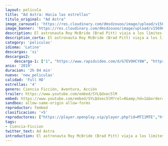 ```yaml
---
layout: pelicula
title: "Ad Astra: Hacia las estrellas"
titulo_original: "Ad Astra"
image_carousel: 'https://res.cloudinary.com/dmsdzouoo/image/upload/v1569634651/ad-adtra-min_avaktf.jpg'
image_banner: 'https://res.cloudinary.com/dmsdzouoo/image/upload/v1569634651/960x0-min_rmje5n.jpg'
description: El astronauta Roy McBride (Brad Pitt) viaja a los límites exteriores del sistema solar para encontrar a su padre perdido y desentrañar un misterio que amenaza la supervivencia de nuestro planeta. Su viaje desvelará secretos que desafían la naturaleza de la existencia humana y nuestro lugar en el cosmos.
description_corta: El astronauta Roy McBride (Brad Pitt) viaja a los límites exteriores del sistema solar para encontrar a su padre perdido y desentrañar un misterio que amenaza la supervivencia de nuestro planeta. Su viaje desvelará secretos que desafían la naturaleza de la existencia humana y nuestro lugar en el cosmos.
category: 'peliculas'
idioma: 'Latino'
descargas: 'si'
descargas2:
    descarga-1: ["1", "https://www.rapidvideo.com/d/G7EVOHCY8W", "https://www.google.com/s2/favicons?domain=openload.co","OpenLoad","https://res.cloudinary.com/imbriitneysam/image/upload/v1541473684/mexico.png", "Latino", "Full HD"]
anio: '2019'
duracion: '2h 04 min'
nuevo: 'new_peliculas'
calidad: 'Full HD'
estrellas: '4'
genero: Ciencia Ficción, Aventura, Acción
trailer: https://www.youtube.com/embed/SYLQdxec5lM
embed: https://www.youtube.com/embed/SYLQdxec5lM?rel=0&amp;hd=1&border=0&wmode=opaque&enablejsapi=1&modestbranding=1&controls=1&showinfo=1
sandbox: allow-same-origin allow-forms
reproductor: fembed
clasificacion: '+5'
reproductores: ["https://player.openplay.vip/player.php?id=MTI1MTE","https://api.cuevana3.io/olpremium/gd.php?file=ek5lbm9xYWNrS0xZMW1HaG84ZlAzOVBFbDZLbHg4N2MyZEJobGFMUGtOalJ4WmlXWXE3RHhKVzlkWm1kenNQQg","https://player.openplay.vip/player.php?id=MTEyNjI","https://api.cuevana3.io/stream/index.php?file=ek5lbm9xYWNrS0xYMTZLa2xNbkdvY3ZTb3BtZng4TGp6ZFpobGFMUGtOVFYySmlocU5XTzJkRE1tcHFuajVPb2w1eGphMkhEMGVQWDA2S21ZY1hRNEpQWHAyUnNsWmFvbFpPU2ZuUzJ3THVva2FDaVp3PT0","https://player.cuevana2espanol.com/irgotoolp.php?url=eTllbW9hZHpYNURLejlaalg2T3BsYy9PMHNTV29hYWVuY3JYMEpHVm9LRm9uWlRYbTVLQWRYMnlmZGlRMEphbmFRPT0","https://www.xtream.to/public/dist/index.html?id=81fd59d8b50ff19bdd15522bb6b9dc06&title=Ad%20Astra","https://www.zembed.to/public/dist/asteroid.html?id=bd9916ded1482c608f82d7f42cadc0bd&title=Ad%20Astra","https://api.cuevana3.io/rr/gd.php?h=ek5lbm9xYWNrS0xJMVp5b21KREk0dFBLbjVkaHhkRGdrOG1jbnBpUnhhS1ZxYXhuZ2J5VXRNMmxaSXAvcDdDODNKbG1xWmVwcE5YU3UyZDZyTGFZeUxtU3FadVkyUT09","https://api.cuevana3.io/stream/index.php?file=ek5lbm9xYWNrS0xJMVp5b21KREk0dFBLbjVkaHhkRGdrOG1jbnBpUnhhS1ZxYXhuZ2J5VXRNMmxaSXAvcDdDODNKbG1xWmVwcE5YU3UyZDZyTGFZeUxtU3FadVkyYURhMDlLYW5walN5ZUxZMHFadnJNZlU","https://hls22.openloadpremium.com/player.php?id=MzUz"]
tags:
- Ciencia-Ficcion
twitter_text: Ad Astra
introduction: El astronauta Roy McBride (Brad Pitt) viaja a los límites exteriores del sistema solar para encontrar a su padre perdido y desentrañar un misterio que amenaza la supervivencia de nuestro planeta. Su viaje desvelará secretos que desafían la naturaleza de la existencia humana y nuestro lugar en el cosmos.
---
```












